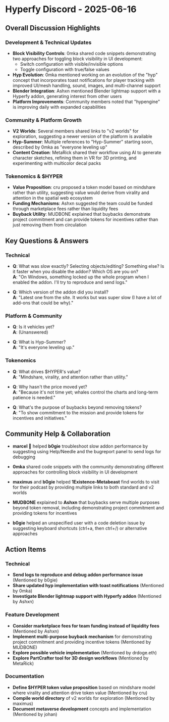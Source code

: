 # Hyperfy Discord - 2025-06-16

## Overall Discussion Highlights

### Development & Technical Updates
- **Block Visibility Controls**: 0mka shared code snippets demonstrating two approaches for toggling block visibility in UI development:
  - Switch configuration with visible/invisible options
  - Toggle configuration with true/false values
- **Hyp Evolution**: 0mka mentioned working on an evolution of the "hyp" concept that incorporates toast notifications for player tracking with improved UI/mesh handling, sound, images, and multi-channel support
- **Blender Integration**: Ashxn mentioned Blender lightmap support with a Hyperfy addon, generating interest from other users
- **Platform Improvements**: Community members noted that "hypengine" is improving daily with expanded capabilities

### Community & Platform Growth
- **V2 Worlds**: Several members shared links to "v2 worlds" for exploration, suggesting a newer version of the platform is available
- **Hyp-Summer**: Multiple references to "Hyp-Summer" starting soon, described by 0mka as "everyone leveling up"
- **Content Creation**: MetaRick shared their workflow using AI to generate character sketches, refining them in VR for 3D printing, and experimenting with multicolor decal packs

### Tokenomics & $HYPER
- **Value Proposition**: cru proposed a token model based on mindshare rather than utility, suggesting value would derive from virality and attention in the spatial web ecosystem
- **Funding Mechanisms**: Ashxn suggested the team could be funded through marketplace fees rather than liquidity fees
- **Buyback Utility**: MUDBONE explained that buybacks demonstrate project commitment and can provide tokens for incentives rather than just removing them from circulation

## Key Questions & Answers

### Technical
- **Q**: What was slow exactly? Selecting objects/editing? Something else? Is it faster when you disable the addon? Which OS are you on?  
  **A**: "On Windows, something locked up the whole program when I enabled the addon. I'll try to reproduce and send logs."

- **Q**: Which version of the addon did you install?  
  **A**: "Latest one from the site. It works but was super slow (I have a lot of add-ons that could be why)."

### Platform & Community
- **Q**: Is it vehicles yet?  
  **A**: (Unanswered)

- **Q**: What is Hyp-Summer?  
  **A**: "It's everyone leveling up."

### Tokenomics
- **Q**: What drives $HYPER's value?  
  **A**: "Mindshare, virality, and attention rather than utility."

- **Q**: Why hasn't the price moved yet?  
  **A**: "Because it's not time yet; whales control the charts and long-term patience is needed."

- **Q**: What's the purpose of buybacks beyond removing tokens?  
  **A**: "To show commitment to the mission and provide tokens for incentives and initiatives."

## Community Help & Collaboration

- **marcel 🌵** helped **b0gie** troubleshoot slow addon performance by suggesting using Help/Needle and the bugreport panel to send logs for debugging

- **0mka** shared code snippets with the community demonstrating different approaches for controlling block visibility in UI development

- **maximus** and **b0gie** helped **1Existence-Metabeast** find worlds to visit for their podcast by providing multiple links to both standard and v2 worlds

- **MUDBONE** explained to **Ashxn** that buybacks serve multiple purposes beyond token removal, including demonstrating project commitment and providing tokens for incentives

- **b0gie** helped an unspecified user with a code deletion issue by suggesting keyboard shortcuts (ctrl+a, then ctrl+/) or alternative approaches

## Action Items

### Technical
- **Send logs to reproduce and debug addon performance issue** (Mentioned by b0gie)
- **Share updated hyp implementation with toast notifications** (Mentioned by 0mka)
- **Investigate Blender lightmap support with Hyperfy addon** (Mentioned by Ashxn)

### Feature Development
- **Consider marketplace fees for team funding instead of liquidity fees** (Mentioned by Ashxn)
- **Implement multi-purpose buyback mechanism** for demonstrating project commitment and providing incentive tokens (Mentioned by MUDBONE)
- **Explore possible vehicle implementation** (Mentioned by drdoge.eth)
- **Explore PartCrafter tool for 3D design workflows** (Mentioned by MetaRick)

### Documentation
- **Define $HYPER token value proposition** based on mindshare model where virality and attention drive token value (Mentioned by cru)
- **Compile world directory** of v2 worlds for exploration (Mentioned by maximus)
- **Document metaverse development** concepts and implementation (Mentioned by johan)